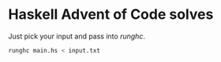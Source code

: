 # Haskell Advent of Code solves

Just pick your input and pass into _runghc_.

```sh
runghc main.hs < input.txt
```
